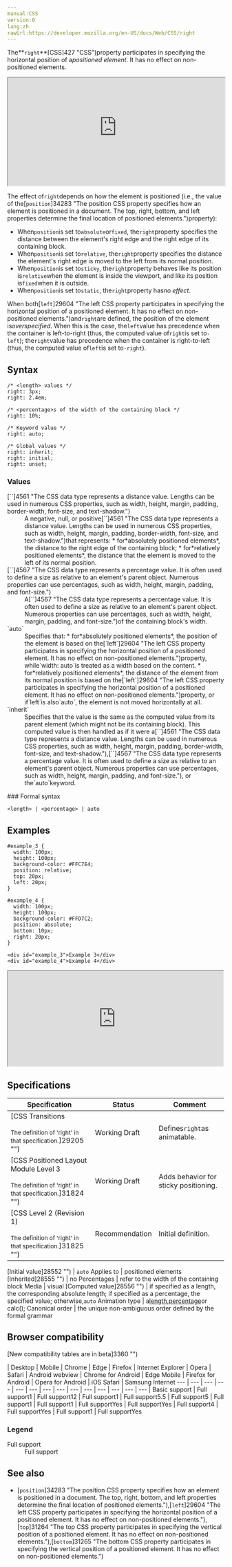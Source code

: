 ```yaml
---
manual:CSS
version:0
lang:zh
rawUrl:https://developer.mozilla.org/en-US/docs/Web/CSS/right
---
```






The**`right`**[CSS]427 "CSS")property participates in specifying the horizontal position of a*positioned element*. It has no effect on non-positioned elements.

<iframe src='https://interactive-examples.mdn.mozilla.net/pages/css/right.html' width='100%' height='250'></iframe>


The effect of`right`depends on how the element is positioned (i.e., the value of the[`position`]34283 "The position CSS property specifies how an element is positioned in a document. The top, right, bottom, and left properties determine the final location of positioned elements.")property):


* When`position`is set to`absolute`or`fixed`, the`right`property specifies the distance between the element&#39;s right edge and the right edge of its containing block.
* When`position`is set to`relative`, the`right`property specifies the distance the element&#39;s right edge is moved to the left from its normal position.
* When`position`is set to`sticky`, the`right`property behaves like its position is`relative`when the element is inside the viewport, and like its position is`fixed`when it is outside.
* When`position`is set to`static`, the`right`property has*no effect*.


When both[`left`]29604 "The left CSS property participates in specifying the horizontal position of a positioned element. It has no effect on non-positioned elements.")and`right`are defined, the position of the element is*overspecified*. When this is the case, the`left`value has precedence when the container is left-to-right (thus, the computed value of`right`is set to`-left`); the`right`value has precedence when the container is right-to-left (thus, the computed value of`left`is set to`-right`).


## Syntax<a name="Syntax"></a>

```
/* <length> values */
right: 3px;
right: 2.4em;

/* <percentage>s of the width of the containing block */
right: 10%;

/* Keyword value */
right: auto;

/* Global values */
right: inherit;
right: initial;
right: unset;
```

### Values<a name="Values"></a>
<dl><dt id=''>[`<length>`]4561 "The <length> CSS data type represents a distance value. Lengths can be used in numerous CSS properties, such as width, height, margin, padding, border-width, font-size, and text-shadow.")</dt><dd>A negative, null, or positive[`<length>`]4561 "The <length> CSS data type represents a distance value. Lengths can be used in numerous CSS properties, such as width, height, margin, padding, border-width, font-size, and text-shadow.")that represents:
* for*absolutely positioned elements*, the distance to the right edge of the containing block;
* for*relatively positioned elements*, the distance that the element is moved to the left of its normal position.
</dd><dt id=''>[`<percentage>`]4567 "The <percentage> CSS data type represents a percentage value. It is often used to define a size as relative to an element's parent object. Numerous properties can use percentages, such as width, height, margin, padding, and font-size.")</dt><dd>A[`<percentage>`]4567 "The <percentage> CSS data type represents a percentage value. It is often used to define a size as relative to an element's parent object. Numerous properties can use percentages, such as width, height, margin, padding, and font-size.")of the containing block&#39;s width.</dd><dt id=''>`auto`</dt><dd>Specifies that:
* for*absolutely positioned elements*, the position of the element is based on the[`left`]29604 "The left CSS property participates in specifying the horizontal position of a positioned element. It has no effect on non-positioned elements.")property, while`width: auto`is treated as a width based on the content.
* for*relatively positioned elements*, the distance of the element from its normal position is based on the[`left`]29604 "The left CSS property participates in specifying the horizontal position of a positioned element. It has no effect on non-positioned elements.")property, or if`left`is also`auto`, the element is not moved horizontally at all.
</dd><dt id=''>`inherit`</dt><dd>Specifies that the value is the same as the computed value from its parent element (which might not be its containing block). This computed value is then handled as if it were a[`<length>`]4561 "The <length> CSS data type represents a distance value. Lengths can be used in numerous CSS properties, such as width, height, margin, padding, border-width, font-size, and text-shadow."),[`<percentage>`]4567 "The <percentage> CSS data type represents a percentage value. It is often used to define a size as relative to an element's parent object. Numerous properties can use percentages, such as width, height, margin, padding, and font-size."), or the`auto`keyword.</dd></dl>
### Formal syntax<a name="Formal_syntax"></a>

```
<length> | <percentage> | auto
```

## Examples<a name="Examples"></a>

```
#example_3 {
  width: 100px;
  height: 100px;
  background-color: #FFC7E4;
  position: relative;
  top: 20px;
  left: 20px;
}

#example_4 {
  width: 100px;
  height: 100px;
  background-color: #FFD7C2;
  position: absolute;
  bottom: 10px;
  right: 20px;
} 

```

```
<div id="example_3">Example 3</div>
<div id="example_4">Example 4</div>
```


<iframe src='https://mdn.mozillademos.org/en-US/docs/Web/CSS/right$samples/Examples?revision=1362067' width='500' height='220'></iframe>



## Specifications<a name="Specifications"></a>

Specification | Status | Comment 
 ---  |  ---  |  ---  | 
[CSS Transitions<br></br><small>The definition of &#39;right&#39; in that specification.</small>]29205 "") | Working Draft | Defines`right`as animatable. 
[CSS Positioned Layout Module Level 3<br></br><small>The definition of &#39;right&#39; in that specification.</small>]31824 "") | Working Draft | Adds behavior for sticky positioning. 
[CSS Level 2 (Revision 1)<br></br><small>The definition of &#39;right&#39; in that specification.</small>]31825 "") | Recommendation | Initial definition. 


[Initial value]28552 "") | `auto` 
Applies to | positioned elements 
[Inherited]28555 "") | no 
Percentages | refer to the width of the containing block 
Media | visual 
[Computed value]28556 "") | if specified as a length, the corresponding absolute length; if specified as a percentage, the specified value; otherwise,`auto` 
Animation type | a[length](%4561#Interpolation "Values of the <length> CSS data type are interpolated as real, floating-point numbers."),[percentage](%4567#Interpolation "Values of the <percentage> CSS data type are interpolated as real, floating-point numbers.")or calc(); 
Canonical order | the unique non-ambiguous order defined by the formal grammar 


## Browser compatibility<a name="Browser_compatibility"></a>
[New compatibility tables are in beta<i></i>]3360 "")

 | <abbr>Desktop<i></i></abbr> | <abbr>Mobile<i></i></abbr> 
 | <abbr>Chrome<i></i></abbr> | <abbr>Edge<i></i></abbr> | <abbr>Firefox<i></i></abbr> | <abbr>Internet Explorer<i></i></abbr> | <abbr>Opera<i></i></abbr> | <abbr>Safari<i></i></abbr> | <abbr>Android webview<i></i></abbr> | <abbr>Chrome for Android<i></i></abbr> | <abbr>Edge Mobile<i></i></abbr> | <abbr>Firefox for Android<i></i></abbr> | <abbr>Opera for Android<i></i></abbr> | <abbr>iOS Safari<i></i></abbr> | <abbr>Samsung Internet<i></i></abbr> 
 ---  |  ---  |  ---  |  ---  |  ---  |  ---  |  ---  |  ---  |  ---  |  ---  |  ---  |  ---  |  ---  |  ---  | 
Basic support | <abbr>Full support</abbr>1 | <abbr>Full support</abbr>12 | <abbr>Full support</abbr>1 | <abbr>Full support</abbr>5.5 | <abbr>Full support</abbr>5 | <abbr>Full support</abbr>1 | <abbr>Full support</abbr>1 | <abbr>Full support</abbr>Yes | <abbr>Full support</abbr>Yes | <abbr>Full support</abbr>4 | <abbr>Full support</abbr>Yes | <abbr>Full support</abbr>1 | <abbr>Full support</abbr>Yes 


### Legend<a name="Legend"></a>
<dl><dt id=''><abbr>Full support</abbr></dt><dd>Full support</dd></dl>


## See also<a name="See_also"></a>

* [`position`]34283 "The position CSS property specifies how an element is positioned in a document. The top, right, bottom, and left properties determine the final location of positioned elements."),[`left`]29604 "The left CSS property participates in specifying the horizontal position of a positioned element. It has no effect on non-positioned elements."),[`top`]31264 "The top CSS property participates in specifying the vertical position of a positioned element. It has no effect on non-positioned elements."),[`bottom`]31265 "The bottom CSS property participates in specifying the vertical position of a positioned element. It has no effect on non-positioned elements.")







